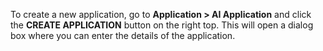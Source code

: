 To create a new application, go to __Application > AI Application__ and click the **CREATE APPLICATION** button on
the right top. This will open a dialog box where you can enter the details of the application. 

<figure markdown>
<script src="https://fast.wistia.com/embed/medias/3j2c4u82rk.jsonp" async></script><script src="https://fast.wistia.com/assets/external/E-v1.js" async></script><span class="wistia_embed wistia_async_3j2c4u82rk popover=true" style="display:inline-block;height:106px;position:relative;width:150px">&nbsp;</span>
</figure>
